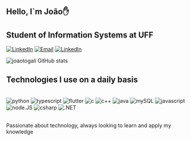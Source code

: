 ## Hello, I`m João✋
## Student of Information Systems at UFF
[![LinkedIn](https://img.shields.io/badge/LinkedIn-0077B5?style=for-the-badge&logo=linkedin&logoColor=white
)](https://www.linkedin.com/in/joão-gabriel-mattos-otogali-0a1564205/)
[![Email](https://img.shields.io/badge/Gmail-D14836?style=for-the-badge&logo=gmail&logoColor=white
)](mailto:contatojotogali@gmail.com)
[![LinkedIn](https://img.shields.io/badge/Instagram-E4405F?style=for-the-badge&logo=instagram&logoColor=white
)](https://www.instagram.com/jaotogali/)

![joaotogali GitHub stats](https://github-readme-stats.vercel.app/api?username=joaotogali&show_icons=true&theme=radical)        

## Technologies I use on a daily basis

<div style="display: inline_block"><br/>
   <img align="center" alt="python" src="https://img.shields.io/badge/Python-14354C?style=for-the-badge&logo=python&logoColor=white" />
   <img align="center" alt="typescript" src="https://img.shields.io/badge/TypeScript-007ACC?style=for-the-badge&logo=typescript&logoColor=white" />
   <img align="center" alt="flutter" src="https://img.shields.io/badge/Flutter-02569B?style=for-the-badge&logo=flutter&logoColor=white" />
   <img align="center" alt="c" src="https://img.shields.io/badge/C-00599C?style=for-the-badge&logo=c&logoColor=white" />
   <img align="center" alt="c++" src="https://img.shields.io/badge/C%2B%2B-00599C?style=for-the-badge&logo=c%2B%2B&logoColor=white" />
   <img align="center" alt="java" src="https://img.shields.io/badge/Java-ED8B00?style=for-the-badge&logo=java&logoColor=white" />
   <img align="center" alt="mySQL" src="https://img.shields.io/badge/MySQL-00000F?style=for-the-badge&logo=mysql&logoColor=white" />
   <img align="center" alt="javascript" src="https://img.shields.io/badge/JavaScript-323330?style=for-the-badge&logo=javascript&logoColor=F7DF1E" />
   <img align="center" alt="node.JS" src="https://img.shields.io/badge/Node.js-43853D?style=for-the-badge&logo=node.js&logoColor=white" />
   <img align="center" alt="csharp" src="https://img.shields.io/badge/C%23-239120?style=for-the-badge&logo=c-sharp&logoColor=white" />
   <img align="center" alt=".NET" src="https://img.shields.io/badge/.NET-5C2D91?style=for-the-badge&logo=.net&logoColor=white" />
</div><br/>

Passionate about technology, always looking to learn and apply my knowledge
